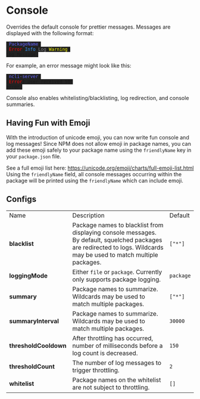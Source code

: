 # Console
Overrides the default console for prettier messages.  Messages are displayed
with the following format: 

<code style="background: #222; color #fff;">[<span style="color: rgb(100, 100, 255);">PackageName</span>] [<span style="color: red">Error</span>|<span style="color: rgb(50, 150, 255)">Info</span>|<span style="color: #888">Log</span>|<span style="color: yellow;">Warning</span>] Log Message.</code>

For example, an error message might look like this:

<code style="background: #222; color #fff;">[<span style="color: rgb(100, 100, 255);">ncli-server</span>] [<span style="color: red">Error</span>] User received 500 error.</code>

Console also enables whitelisting/blacklisting, log redirection, and console summaries.

## Having Fun with Emoji

With the introduction of unicode emoji, you can now write fun console and log messages!  Since NPM does not allow emoji in package names, you can add these emoji safely to your package name using the `friendlyName` key in your `package.json` file.

See a full emoji list here: https://unicode.org/emoji/charts/full-emoji-list.html  
Using the `friendlyName` field, all console messages occurring within the package will be printed using the `friendlyName` which can include emoji.

## Configs
<table>
    <tr>
        <td>Name</td>
        <td>Description</td>
        <td>Default</td>
    </tr>
    <tr>
        <td><strong>blacklist</strong></td>
        <td>
            Package names to blacklist from displaying console messages.  By default, squelched packages are redirected to logs.
            Wildcards may be used to match multiple packages.
        </td>
        <td><code>["*"]</code></td>
    </tr>
    <tr>
        <td><strong>loggingMode</strong></td>
        <td>
            Either <code>file</code> or <code>package</code>.  Currently only supports package logging.
        </td>
        <td><code>package</code></td>
    </tr>
    <tr>
        <td><strong>summary</strong></td>
        <td>
            Package names to summarize.  Wildcards may be used to match multiple packages.
        </td>
        <td><code>["*"]</code></td>
    </tr>
    <tr>
        <td><strong>summaryInterval</strong></td>
        <td>
            Package names to summarize.  Wildcards may be used to match multiple packages.
        </td>
        <td><code>30000</code></td>
    </tr>
    <tr>
        <td><strong>thresholdCooldown</strong></td>
        <td>
            After throttling has occurred, number of milliseconds before a log count is decreased.
        </td>
        <td><code>150</code></td>
    </tr>
    <tr>
        <td><strong>thresholdCount</strong></td>
        <td>
            The number of log messages to trigger throttling.  
        </td>
        <td><code>2</code></td>
    </tr>
    <tr>
        <td><strong>whitelist</strong></td>
        <td>
            Package names on the whitelist are not subject to throttling.
        </td>
        <td><code>[]</code></td>
    </tr>
</table>